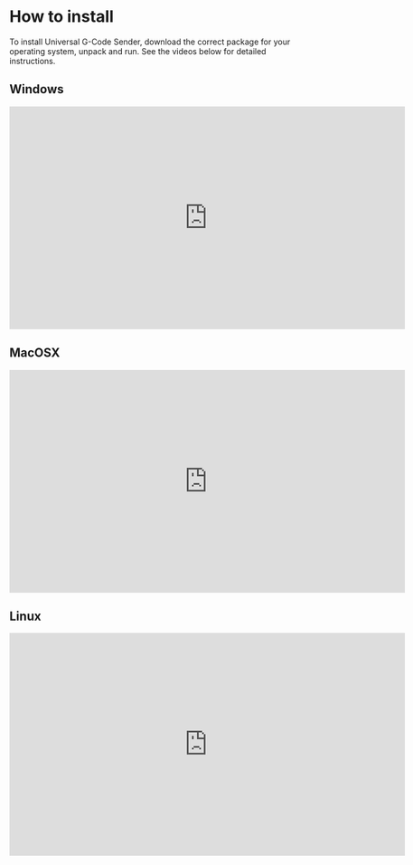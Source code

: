 # How to install
To install Universal G-Code Sender, download the correct package for your operating system, unpack and run. See the videos below for detailed instructions.

## Windows
<iframe width="700" height="394" src="https://www.youtube.com/embed/3OdHT98wiNs?si=E4OsNdio8HznoNtR" title="How to install on Windows" frameborder="0" allow="accelerometer; autoplay; clipboard-write; encrypted-media; gyroscope; picture-in-picture; web-share" allowfullscreen></iframe>

## MacOSX
<iframe width="700" height="394" src="https://www.youtube.com/embed/-iNZ1SIsly4?si=39Z8bgMiXiN8ee1i" title="How to install on MacOSX" frameborder="0" allow="accelerometer; autoplay; clipboard-write; encrypted-media; gyroscope; picture-in-picture; web-share" allowfullscreen></iframe>

## Linux
<iframe width="700" height="394" src="https://www.youtube.com/embed/Wc-eiw5QS-o?si=882PrpwMT5DpXTzs" title="How to install on Linux" frameborder="0" allow="accelerometer; autoplay; clipboard-write; encrypted-media; gyroscope; picture-in-picture; web-share" allowfullscreen></iframe>
